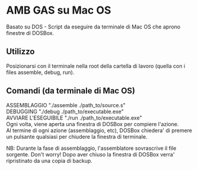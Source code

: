 # AMB GAS su Mac OS
Basato su DOS - Script da eseguire da terminale di Mac OS che aprono finestre di DOSBox.

## Utilizzo
Posizionarsi con il terminale nella root della cartella di lavoro (quella con i files assemble, debug, run).

## Comandi (da terminale di Mac OS)
ASSEMBLAGGIO "./assemble ./path_to/source.s"<br>
DEBUGGING "./debug ./path_to/executable.exe"<br>
AVVIARE L'ESEGUIBILE "./run ./path_to/executable.exe"<br>
Ogni volta, viene aperta una finestra di DOSBox per compiere l'azione.<br>Al termine di ogni azione (assemblaggio, etc),
DOSBox chiedera' di premere un pulsante qualsiasi per chiudere la finestra di terminale.

NB: Durante la fase di assemblaggio, l'assemblatore sovrascrive il file sorgente. Don't worry! Dopo aver chiuso la finestra di DOSBox verra' ripristinato da una copia di backup.
